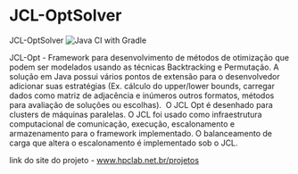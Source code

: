 # JCL-OptSolver
JCL-OptSolver
![Java CI with Gradle](https://github.com/joaoderocha/JCL-OptSolver/workflows/Java%20CI%20with%20Gradle/badge.svg?branch=master)

JCL-Opt - Framework para desenvolvimento de métodos de otimização que podem ser modelados usando as técnicas Backtracking e Permutação. A solução em Java possui vários pontos de extensão para o desenvolvedor adicionar suas estratégias (Ex. cálculo do upper/lower bounds, carregar dados como matriz de adjacência e inúmeros outros formatos, métodos para avaliação de soluções ou escolhas).  O JCL Opt é desenhado para clusters de máquinas paralelas. O JCL foi usado como infraestrutura computacional de comunicação, execução, escalonamento e armazenamento para o framework implementado. O balanceamento de carga que altera o escalonamento é implementado sob o JCL.

link do site do projeto - www.hpclab.net.br/projetos
